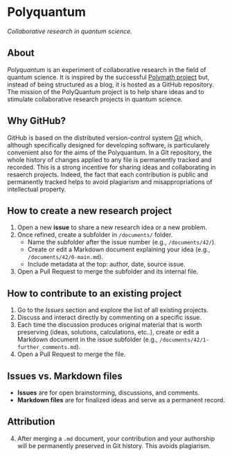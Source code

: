 # Polyquantum
_Collaborative research in quantum science._

## About
_Polyquantum_ is an experiment of collaborative research in the field of quantum science.
It is inspired by the successful [Polymath project](https://en.wikipedia.org/wiki/Polymath_Project) but, instead of being structured as a blog, it is hosted as a GitHub repository.
The mission of the PolyQuantum project is to help share ideas and to stimulate collaborative research projects in quantum science.

## Why GitHub?
GitHub is based on the distributed version-control system [Git](https://en.wikipedia.org/wiki/Git) which, although specifically designed for developing software, is particularely convenient also for the aims of the Polyquantum. In a Git repository, the whole history of changes applied to any file is permanently tracked and recorded. This is a strong incentive for sharing ideas and collaborating in resaerch projects. Indeed, the fact that each contribution is public and permanently tracked helps to avoid plagiarism and misappropriations of intellectual property.

## How to create a new research project
1. Open a new **issue** to share a new research idea or a new problem.
2. Once refined, create a subfolder in `/documents/` folder.  
   - Name the subfolder after the issue number (e.g., `/documents/42/`).
   - Create or edit a Markdown document explaining your idea (e.g., `/documents/42/0-main.md`).
   - Include metadata at the top: author, date, source issue.  
3. Open a Pull Request to merge the subfolder and its internal file.  

## How to contribute to an existing project
1. Go to the _Issues_ section and explore the list of all existing projects.
1. Discuss and interact directly by commenting on a specific issue.
2. Each time the discussion produces original material that is worth preserving (ideas, solutions, calculations, etc..), create or edit a Markdown document in the issue subfolder (e.g., `/documents/42/1-further_comments.md`).
3. Open a Pull Request to merge the file.  

## Issues vs. Markdown files
- **Issues** are for open brainstorming, discussions, and comments.  
- **Markdown files** are for finalized ideas and serve as a permanent record.

## Attribution
4. After merging a `.md` document, your contribution and your authorship will be permanently preserved in Git history. This avoids plagiarism.
